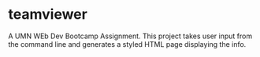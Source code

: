 # teamviewer
A UMN WEb Dev Bootcamp Assignment. This project takes user input from the command line and generates a styled HTML page displaying the info.
